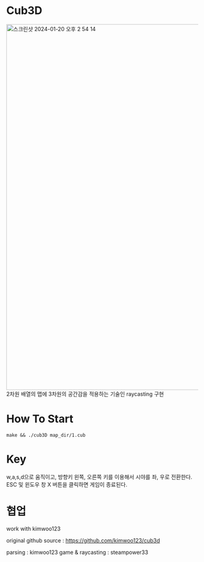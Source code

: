 # Cub3D

<img width="961" alt="스크린샷 2024-01-20 오후 2 54 14" src="https://github.com/steampower33/cub3D/assets/20227720/91ca9845-3093-49b1-8ae5-9c65794e9798">
2차원 배열의 맵에 3차원의 공간감을 적용하는 기술인 raycasting 구현

# How To Start
```
make && ./cub3D map_dir/1.cub
```

# Key

w,a,s,d으로 움직이고, 방향키 왼쪽, 오른쪽 키를 이용해서 시야를 좌, 우로 전환한다.
ESC 및 윈도우 창 X 버튼을 클릭하면 게임이 종료된다.

# 협업
work with kimwoo123

original github source : https://github.com/kimwoo123/cub3d

parsing : kimwoo123
game & raycasting : steampower33
